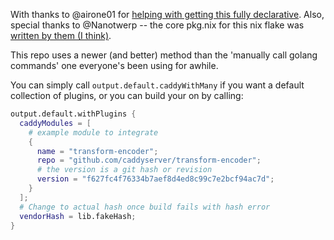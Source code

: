 With thanks to @airone01 for [helping with getting this fully declarative](https://github.com/NixOS/nixpkgs/issues/14671#issuecomment-2316411251). Also, special thanks to @Nanotwerp -- the core pkg.nix for this nix flake was [written by them (I think)](https://raw.githubusercontent.com/Nanotwerp/nixpkgs/caddy-rebase/pkgs/by-name/ca/caddy/package.nix).

This repo uses a newer (and better) method than the 'manually call golang commands' one everyone's been using for awhile.

You can simply call `output.default.caddyWithMany` if you want a default collection of plugins, or you can build your on by calling:

```nix
output.default.withPlugins {
  caddyModules = [
    # example module to integrate
    {
      name = "transform-encoder";
      repo = "github.com/caddyserver/transform-encoder";
      # the version is a git hash or revision
      version = "f627fc4f76334b7aef8d4ed8c99c7e2bcf94ac7d";
    }
  ];
  # Change to actual hash once build fails with hash error
  vendorHash = lib.fakeHash;
}
```